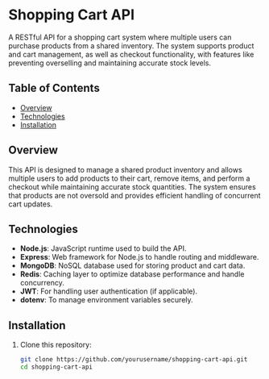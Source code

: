# Shopping Cart API

A RESTful API for a shopping cart system where multiple users can purchase products from a shared inventory. The system supports product and cart management, as well as checkout functionality, with features like preventing overselling and maintaining accurate stock levels.

## Table of Contents

- [Overview](#overview)
- [Technologies](#technologies)
- [Installation](#installation)


## Overview

This API is designed to manage a shared product inventory and allows multiple users to add products to their cart, remove items, and perform a checkout while maintaining accurate stock quantities. The system ensures that products are not oversold and provides efficient handling of concurrent cart updates.

## Technologies

- **Node.js**: JavaScript runtime used to build the API.
- **Express**: Web framework for Node.js to handle routing and middleware.
- **MongoDB**: NoSQL database used for storing product and cart data.
- **Redis**: Caching layer to optimize database performance and handle concurrency.
- **JWT**: For handling user authentication (if applicable).
- **dotenv**: To manage environment variables securely.

## Installation

1. Clone this repository:

   ```bash
   git clone https://github.com/yourusername/shopping-cart-api.git
   cd shopping-cart-api
